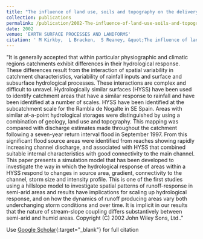 ```yaml
---
title: "The influence of land use, soils and topography on the delivery of hillslope runoff to channels in SE Spain"
collection: publications
permalink: /publication/2002-The-influence-of-land-use-soils-and-topography-on-the-delivery-of-hillslope-runoff-to-channels-in-SE-Spain
date: 2002
venue: 'EARTH SURFACE PROCESSES AND LANDFORMS'
citation: ' M Kirkby,  L Bracken,  S Reaney, &quot;The influence of land use, soils and topography on the delivery of hillslope runoff to channels in SE Spain.&quot; EARTH SURFACE PROCESSES AND LANDFORMS, {2002}.'
---
```

"It is generally accepted that within particular physiographic and climatic regions catchments exhibit differences in their hydrological response. These differences result from the interaction of spatial variability in catchment characteristics, variability of rainfall inputs and surface and subsurface hydrological processes. These interactions are complex and difficult to unravel. Hydrologically similar surfaces (HYSS) have been used to identify catchment areas that have a similar response to rainfall and have been identified at a number of scales. HYSS have been identified at the subcatchment scale for the Rambla de Nogalte in SE Spain. Areas with similar at-a-point hydrological storages were distinguished by using a combination of geology, land use and topography. This mapping was compared with discharge estimates made throughout the catchment following a seven-year return interval flood in September 1997. From this significant flood source areas were identified from reaches showing rapidly increasing channel discharge, and associated with HYSS that combined suitable internal characteristics with good connectivity to the main channel. This paper presents a simulation model that has been developed to investigate the way in which the hydrological response of areas within a HYSS respond to changes in source area, gradient, connectivity to the channel, storm size and intensity profile. This is one of the first studies using a hillslope model to investigate spatial patterns of runoff-response in semi-arid areas and results have implications for scaling up hydrological response, and on how the dynamics of runoff producing areas vary both underchanging storm conditions and over time. It is implicit in our results that the nature of stream-slope coupling differs substantively between semi-arid and humid areas. Copyright (C) 2002 John Wiley Sons, Ltd.."

Use [Google Scholar](https://scholar.google.com/scholar?q=The+influence+of+land+use,+soils+and+topography+on+the+delivery+of+hillslope+runoff+to+channels+in+SE+Spain){:target="_blank"} for full citation